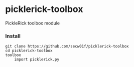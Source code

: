 # picklerick-toolbox
PickleRick toolbox module

### Install
```
git clone https://github.com/secw01f/picklerick-toolbox
cd picklerick-toolbox
toolbox
    import picklerick.py
```
